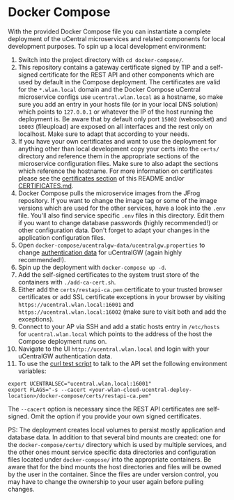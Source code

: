 # Docker Compose
With the provided Docker Compose file you can instantiate a complete deployment of the uCentral microservices and related components for local development purposes. To spin up a local development environment:
1. Switch into the project directory with `cd docker-compose/`.
2. This repository contains a gateway certificate signed by TIP and a self-signed certificate for the REST API and other components which are used by default in the Compose deployment. The certificates are valid for the `*.wlan.local` domain and the Docker Compose uCentral microservice configs use `ucentral.wlan.local` as a hostname, so make sure you add an entry in your hosts file (or in your local DNS solution) which points to `127.0.0.1` or whatever the IP of the host running the deployment is. Be aware that by default only port `15002` (websocket) and `16003` (fileupload) are exposed on all interfaces and the rest only on localhost. Make sure to adapt that according to your needs.
3. If you have your own certificates and want to use the deployment for anything other than local development copy your certs into the `certs/` directory and reference them in the appropriate sections of the microservice configuration files. Make sure to also adapt the sections which reference the hostname. For more information on certificates please see the [certificates section](https://github.com/Telecominfraproject/wlan-cloud-ucentralgw#certificates) of this README and/or [CERTIFICATES.md](https://github.com/Telecominfraproject/wlan-cloud-ucentralgw/blob/master/CERTIFICATES.md).
4. Docker Compose pulls the microservice images from the JFrog repository. If you want to change the image tag or some of the image versions which are used for the other services, have a look into the `.env` file. You'll also find service specific `.env` files in this directory. Edit them if you want to change database passwords (highly recommended!) or other configuration data. Don't forget to adapt your changes in the application configuration files.
5. Open `docker-compose/ucentralgw-data/ucentralgw.properties` to change [authentication data](https://github.com/Telecominfraproject/wlan-cloud-ucentralgw#default-username-and-password) for uCentralGW (again highly recommended!).
6. Spin up the deployment with `docker-compose up -d`.
7. Add the self-signed certificates to the system trust store of the containers with `./add-ca-cert.sh`.
8. Either add the `certs/restapi-ca.pem` certificate to your trusted browser certificates or add SSL certificate exceptions in your browser by visiting `https://ucentral.wlan.local:16001` and `https://ucentral.wlan.local:16002` (make sure to visit both and add the exceptions).
9. Connect to your AP via SSH and add a static hosts entry in `/etc/hosts` for `ucentral.wlan.local` which points to the address of the host the Compose deployment runs on.
10. Navigate to the UI `http://ucentral.wlan.local` and login with your uCentralGW authentication data.
11. To use the [curl test script](https://github.com/Telecominfraproject/wlan-cloud-ucentralgw/blob/main/TEST_CURL.md) to talk to the API set the following environment variables:
```
export UCENTRALSEC="ucentral.wlan.local:16001"
export FLAGS="-s --cacert <your-wlan-cloud-ucentral-deploy-location>/docker-compose/certs/restapi-ca.pem"
```
The `--cacert` option is necessary since the REST API certificates are self-signed. Omit the option if you provide your own signed certificates.

PS: The deployment creates local volumes to persist mostly application and database data. In addition to that several bind mounts are created: one for the `docker-compose/certs/` directory which is used by multiple services, and the other ones mount service specific data directories and configuration files located under `docker-compose/` into the appropriate containers. Be aware that for the bind mounts the host directories and files will be owned by the user in the container. Since the files are under version control, you may have to change the ownership to your user again before pulling changes.
